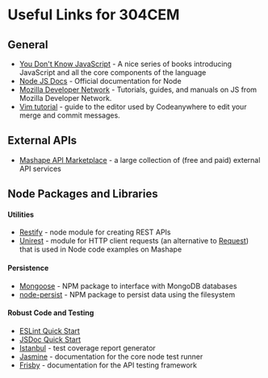 # Useful Links for 304CEM

## General

* [You Don't Know JavaScript](https://github.com/getify/You-Dont-Know-JS) - A nice series of books introducing JavaScript and all the core components of the language
* [Node JS Docs](https://nodejs.org/api/index.html) - Official documentation for Node
* [Mozilla Developer Network](https://developer.mozilla.org/en-US/docs/Web/JavaScript) - Tutorials, guides, and manuals on JS from Mozilla Developer Network.
* [Vim tutorial](https://linuxconfig.org/vim-tutorial) - guide to the editor used by Codeanywhere to edit your merge and commit messages.

## External APIs

* [Mashape API Marketplace](https://market.mashape.com/) - a large collection of (free and paid) external API services

## Node Packages and Libraries

#### Utilities

* [Restify](http://restify.com/) - node module for creating REST APIs
* [Unirest](http://unirest.io/nodejs.html) - module for HTTP client requests (an alternative to [Request](https://www.npmjs.com/package/request)) that is used in Node code examples on Mashape

#### Persistence

* [Mongoose](http://mongoosejs.com/docs/) - NPM package to interface with MongoDB databases
* [node-persist](https://www.npmjs.com/package/node-persist) - NPM package to persist data using the filesystem

#### Robust Code and Testing

* [ESLint Quick Start](http://eslint.org/docs/user-guide/getting-started)
* [JSDoc Quick Start](http://usejsdoc.org/about-getting-started.html)
* [Istanbul](https://github.com/gotwarlost/istanbul) - test coverage report generator
* [Jasmine](http://jasmine.github.io/2.5/introduction) - documentation for the core node test runner
* [Frisby](http://frisbyjs.com/docs/api/) - documentation for the API testing framework


